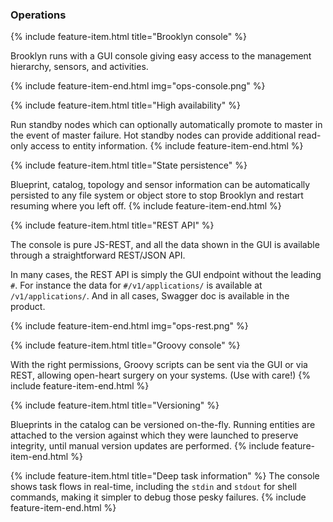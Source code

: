 
### Operations


{% include feature-item.html title="Brooklyn console" %}

Brooklyn runs with a GUI console giving easy access to the
management hierarchy, sensors, and activities.

{% include feature-item-end.html img="ops-console.png" %}





{% include feature-item.html title="High availability" %}

Run standby nodes which can optionally automatically promote to master
in the event of master failure. Hot standby nodes can provide additional
read-only access to entity information.
{% include feature-item-end.html %}



{% include feature-item.html title="State persistence" %}

Blueprint, catalog, topology and sensor information can be 
automatically persisted to any file system or object store to 
stop Brooklyn and restart resuming where you left off.
{% include feature-item-end.html %}



{% include feature-item.html title="REST API" %}

<p>
The console is pure JS-REST, and all the data shown in the GUI
is available through a straightforward REST/JSON API.
</p>

<p>
In many cases, the REST API is simply the GUI endpoint without the
leading <code>#</code>.  For instance the data for
<code>#/v1/applications/</code> is available at <code>/v1/applications/</code>. 
And in all cases, Swagger doc is available in the product.
</p>
{% include feature-item-end.html img="ops-rest.png" %}



{% include feature-item.html title="Groovy console" %}

With the right permissions, Groovy scripts can be sent via
the GUI or via REST, allowing open-heart surgery on your systems.
(Use with care!) 
{% include feature-item-end.html %}



{% include feature-item.html title="Versioning" %}

Blueprints in the catalog can be versioned on-the-fly.
Running entities are attached to the version against which
they were launched to preserve integrity, until manual
version updates are performed. 
{% include feature-item-end.html %}


{% include feature-item.html title="Deep task information" %}
The console shows task flows in real-time,
including the `stdin` and `stdout` for shell commands,
making it simpler to debug those pesky failures.
{% include feature-item-end.html %}


